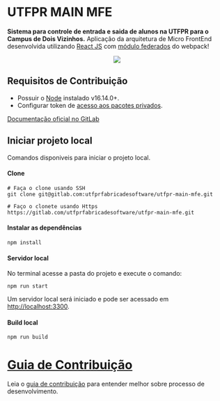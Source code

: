 # UTFPR MAIN MFE

**Sistema para controle de entrada e saida de alunos na UTFPR  para o Campus de Dois Vizinhos.** Aplicação da arquitetura de Micro FrontEnd desenvolvida utilizando [React JS](https://pt-br.reactjs.org/) com [módulo federados](https://webpack.js.org/concepts/module-federation/) do webpack!

<p align="center">
  <img src="https://skillicons.dev/icons?i=js,react,webpack,html,css,styledcomponents,gitlab,netlify&perline=4" />
</p>

## Requisitos de Contribuição

- Possuir o [Node](https://nodejs.org/) instalado v16.14.0+.
- Configurar token de [acesso aos pacotes privados](https://gitlab.com/utfprfabricadesoftware/utfpr-lib-ui-react/-/wikis/Autenticar-no-Registro-de-Pacotes).

[Documentação oficial no GitLab](https://docs.gitlab.com/ee/user/packages/npm_registry/)

## Iniciar projeto local

Comandos disponiveis para iniciar o projeto local.

#### Clone
```shell
# Faça o clone usando SSH
git clone git@gitlab.com:utfprfabricadesoftware/utfpr-main-mfe.git

# Faço o clonete usando Https
https://gitlab.com/utfprfabricadesoftware/utfpr-main-mfe.git
```

#### Instalar as dependências
```shell
npm install
```

#### Servidor local
No terminal acesse a pasta do projeto e execute o comando:
```shell
npm run start
```
Um servidor local será iniciado e pode ser acessado em [http://localhost:3300](http://localhost:3300).

#### Build local
```shell
npm run build
```

# [Guia de Contribuição](https://gitlab.com/utfprfabricadesoftware/utfpr-main-mfe/-/blob/main/CONTRIBUTING.md)

Leia o [guia de contribuição](https://gitlab.com/utfprfabricadesoftware/utfpr-main-mfe/-/blob/main/CONTRIBUTING.md) para entender melhor sobre processo de desenvolvimento.
